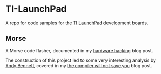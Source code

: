 # TI-LaunchPad

A repo for code samples for the [TI LaunchPad](http://www.ti.com/lsds/ti/tools-software/launchpads/overview/overview.page) development boards.

## Morse

A Morse code flasher, documented in my [hardware hacking](http://blog.thestateofme.com/2011/09/25/hardware-hacking/) blog post.

The construction of this project led to some very interesting analysis by [Andy Bennett](https://github.com/andyjpb), covered in my [the compiler will not save you](http://blog.thestateofme.com/2013/10/12/the-compiler-will-not-save-you/) blog post.
